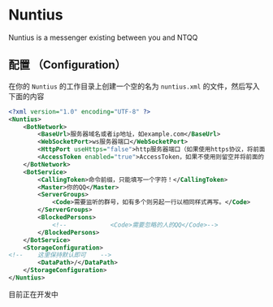 # Nuntius
Nuntius is a messenger existing between you and NTQQ

## 配置 （Configuration）

在你的 `Nuntius` 的工作目录上创建一个空的名为 `nuntius.xml` 的文件，然后写入下面的内容

```xml
<?xml version="1.0" encoding="UTF-8" ?>
<Nuntius>
    <BotNetwork>
        <BaseUrl>服务器域名或者ip地址，如example.com</BaseUrl>
        <WebSocketPort>ws服务器端口</WebSocketPort>
        <HttpPort useHttps="false">http服务器端口（如果使用https协议，将前面的false改为true）</HttpPort>
        <AccessToken enabled="true">AccessToken，如果不使用则留空并将前面的true改为false</AccessToken>
    </BotNetwork>
    <BotService>
        <CallingToken>命令前缀，只能填写一个字符！</CallingToken>
        <Master>你的QQ</Master>
        <ServerGroups>
            <Code>需要监听的群号，如有多个则另起一行以相同样式再写。</Code>
        </ServerGroups>
        <BlockedPersons>
            <!--            <Code>需要忽略的人的QQ</Code>-->
        </BlockedPersons>
    </BotService>
    <StorageConfiguration>
<!--    这里保持默认即可    -->
        <DataPath>/</DataPath>
    </StorageConfiguration>
</Nuntius>
```

目前正在开发中
